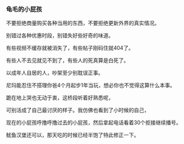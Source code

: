 ### 龟毛的小屁孩

不要拒绝商量购买各种当用的东西，不要拒绝更新外界的真实情况。

别错过各种优惠时段，别错失好些好奇的味道。

有些视频不缓存就被消失了，有些帖子刚码住就404了。

有些人不去见就见不到了，有些人的死真算是白死了。

以成年人自居的人，吵架至少别耽误正事。

尼玛能忍住不搭理你爸4个月起步1年当玩，想必你也不觉得这算什么本事。

跪在地上哭也无动于衷，这桥段听着好熟悉呢，

可别活成了自己最讨厌的样子。我仿佛也看到了小时候的自己，

现在的小屁孩呼撸呼撸过去的小屁孩，然后拿起电话看着30个拒接继续播号。

鱿鱼汉堡还可以，那天吃的时候已经半饱了特此修正一下。
